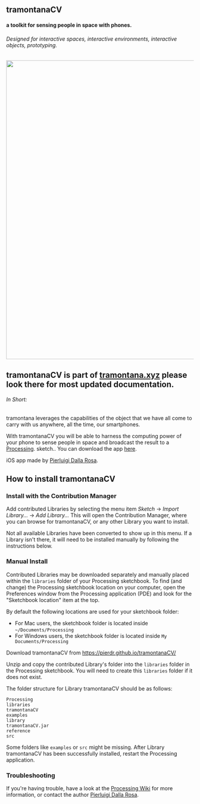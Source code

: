 


## tramontanaCV
#### a toolkit for sensing people in space with phones.

###### Designed for interactive spaces, interactive environments, interactive objects, prototyping.




 </span><img width="800px" src="https://files.cargocollective.com/757295/tcv.jpg" alt="">

## tramontanaCV is part of **[tramontana.xyz](http://www.tramontana.xyz)** please look there for most updated documentation. 


###### In Short:
tramontana leverages the capabilities of the object that we have all come to carry with us anywhere, all the time, our smartphones. 

With tramontanaCV you will be able to harness the computing power of your phone to sense people in space and broadcast the result to a [Processing](https://processing.org). sketch.. 
You can download the app [here](https://itunes.apple.com/us/app/libretspswp/id1276040950?mt=8).

iOS app made by [Pierluigi Dalla Rosa](http://www.pierdr.com).




## How to install tramontanaCV

### Install with the Contribution Manager

Add contributed Libraries by selecting the menu item _Sketch_ → _Import Library..._ → _Add Library..._ This will open the Contribution Manager, where you can browse for tramontanaCV, or any other Library you want to install.

Not all available Libraries have been converted to show up in this menu. If a Library isn't there, it will need to be installed manually by following the instructions below.

### Manual Install

Contributed Libraries may be downloaded separately and manually placed within the `libraries` folder of your Processing sketchbook. To find (and change) the Processing sketchbook location on your computer, open the Preferences window from the Processing application (PDE) and look for the "Sketchbook location" item at the top.

By default the following locations are used for your sketchbook folder: 
* For Mac users, the sketchbook folder is located inside `~/Documents/Processing` 
* For Windows users, the sketchbook folder is located inside `My Documents/Processing`

Download tramontanaCV from https://pierdr.github.io/tramontanaCV/

Unzip and copy the contributed Library's folder into the `libraries` folder in the Processing sketchbook. You will need to create this `libraries` folder if it does not exist.

The folder structure for Library tramontanaCV should be as follows:

```
Processing
libraries
tramontanaCV
examples
library
tramontanaCV.jar
reference
src
```

Some folders like `examples` or `src` might be missing. After Library tramontanaCV has been successfully installed, restart the Processing application.

### Troubleshooting

If you're having trouble, have a look at the [Processing Wiki](https://github.com/processing/processing/wiki/How-to-Install-a-Contributed-Library) for more information, or contact the author [Pierluigi Dalla Rosa](http://www.pierdr.com).
